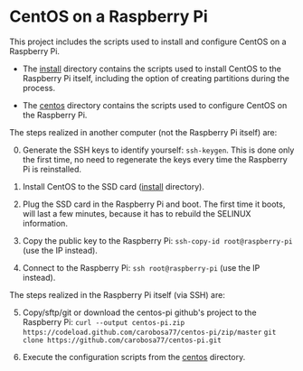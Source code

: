 # CentOS on a Raspberry Pi

This project includes the scripts used to install and configure CentOS on a Raspberry Pi.

- The [install](https://github.com/carobosa77/centos-pi/install) directory contains the scripts used to install CentOS to the Raspberry Pi itself, including the option of creating partitions during the process.

- The [centos](https://github.com/carobosa77/centos-pi/centos) directory contains the scripts used to configure CentOS on the Raspberry Pi.

The steps realized in another computer (not the Raspberry Pi itself) are:

0) Generate the SSH keys to identify yourself: `ssh-keygen`. This is done only the first time, no need to regenerate the keys every time the Raspberry Pi is reinstalled.

1) Install CentOS to the SSD card ([install](https://github.com/carobosa77/centos-pi/install) directory).

2) Plug the SSD card in the Raspberry Pi and boot. The first time it boots, will last a few minutes, because it has to rebuild the SELINUX information.

3) Copy the public key to the Raspberry Pi: `ssh-copy-id root@raspberry-pi` (use the IP instead).

4) Connect to the Raspberry Pi: `ssh root@raspberry-pi` (use the IP instead).

The steps realized in the Raspberry Pi itself (via SSH) are:

5) Copy/sftp/git or download the centos-pi github's project to the Raspberry Pi:
    `curl --output centos-pi.zip https://codeload.github.com/carobosa77/centos-pi/zip/master`
    `git clone https://github.com/carobosa77/centos-pi.git`

6) Execute the configuration scripts from the [centos](https://github.com/carobosa77/centos-pi/centos) directory.

